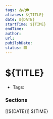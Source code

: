 ```yaml
---
tags: 📥️/🎓️
aliases: ${TITLE}
date: ${DATE}
startTime: ${TIME}
endTime: 
author: 
url: 
pubilshDate:
status: 🟥
---
```


# ${TITLE}
- Tags:

### Sections

[[${DATE}]] 
${TIME}
